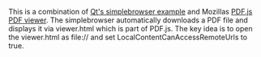 This is a combination of [Qt's simplebrowser example](https://doc.qt.io/qt-5/qtwebengine-webenginewidgets-simplebrowser-example.html) and Mozillas [PDF.js PDF viewer](https://github.com/mozilla/pdf.js).
The simplebrowser automatically downloads a PDF file and displays it via viewer.html which is part of PDF.js. The key idea is to open the viewer.html as file:// and set LocalContentCanAccessRemoteUrls to true.